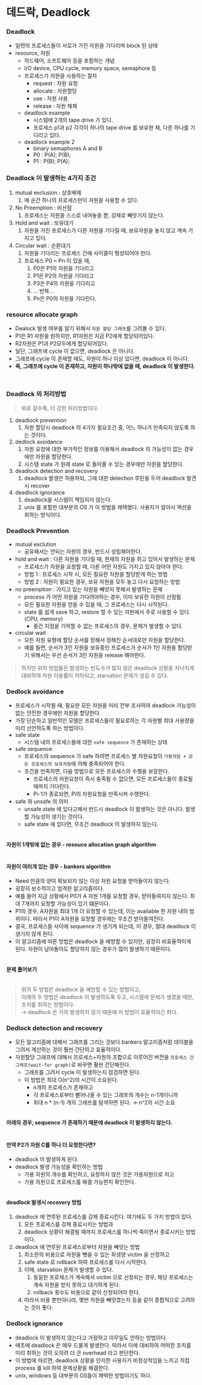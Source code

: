 # 데드락, Deadlock

### Deadlock

* 일련의 프로세스들이 서로가 가진 자원을 기다리며 block 된 상태
* resource, 자원
  * 하드웨어, 소프트웨어 등을 포함하는 개념
  * I/O device, CPU cycle, memory space, semaphore 등
  * 프로세스가 자원을 사용하는 절차
    * request : 자원 요청
    * allocate : 자원할당
    * use : 자원 사용
    * release : 자원 해제
  * deadlock example
    * 시스템에 2개의 tape drive 가 있다.
    * 프로세스 p1과 p2 각각이 하나의 tape drive 를 보유한 채, 다른 하나를 기다리고 있다.
  * deadlock example 2
    * binary semaphores A and B
    * P0 : P(A); P(B);
    * P1 : P(B); P(A);

### Deadlock 이 발생하는 4가지 조건

1. mutual exclusion : 상호배제
   1. 매 순간 하나의 프로세스만이 자원을 사용할 수 있다.
2. No Preemption : 비선점
   1. 프로세스는 자원을 스스로 내어놓을 뿐, 강제로 빼앗기지 않는다.
3. Hold and wait : 보유대기
   1. 자원을 가진 프로세스가 다른 자원을 기다릴 때, 보유자원을 놓지 않고 계속 가지고 있다.
4. Circular wait : 순환대기
   1. 자원을 기다리는 프로세스 간에 사이클이 형성되어야 한다.
   2. 프로세스 P0 \~ Pn 이 있을 때,
      1. P0은 P1의 자원을 기다리고
      2. P1은 P2의 자원을 기다리고
      3. P3은 P4의 자원을 기다리고
      4. … 반복…
      5. Pn은 P0의 자원을 기다린다.

### resource allocate graph

* Dealock 발생 여부를 알기 위해서 `자원 할당 그래프`를 그려볼 수 있다.
* P1은 R1 자원을 원하지만, R1자원은 지금 P2에게 할당되어있다.
* R2자원은 P1과 P2모두에게 할당되어있다.
* 일단, 그래프에 cycle 이 없으면, deadlock 은 아니다.
* 그래프에 cycle 이 존재할 때도, 자원이 하나 이상 있다면, deadlock 이 아니다.
* **즉, 그래프에 cycle 이 존재하고, 자원이 하나밖에 없을 때, deadlock 이 발생한다.**

<figure><img src="../../.gitbook/assets/image (1) (1) (2) (2).png" alt=""><figcaption></figcaption></figure>

<figure><img src="../../.gitbook/assets/image (6) (6).png" alt=""><figcaption></figcaption></figure>

### Deadlock 의 처리방법

> 위로 갈수록, 더 강한 처리방법이다.

1. deadlock prevention
   1. 자원 할당시 deadlock 의 4가지 필요조건 중, 어느 하나가 만족되지 않도록 하는 것이다.
2. dedlock avoidance
   1. 자원 요청에 대한 부가적인 정보를 이용해서 deadlock 의 가능성이 없는 경우에만 자원을 할당한다.
   2. 시스템 state 가 원래 state 로 돌아올 수 있는 경우에만 자원을 할당한다.
3. deadlock detection and recovery
   1. deadlock 발생은 허용하되, 그에 대한 detection 루틴을 두어 deadlock 발견시 recover
4. deadlock ignorance
   1. deadlock을 시스템이 책임지지 않는다.
   2. unix 를 포함한 대부분의 OS 가 이 방법을 채택했다. 사용자가 알아서 액션을 취하는 방식이다.

### Deadlock Prevention

* mutual exclution
  * 공유해서는 안되는 자원의 경우, 반드시 성립해야한다.
* hold and wait : 다른 자원을 기다릴 때, 현재의 자원을 쥐고 있어서 발생하는 문제
  * 프로세스가 자원을 요청할 때, 다른 어떤 자원도 가지고 있지 않아야 한다.
  * 방법 1 : 프로세스 시작 시, 모든 필요한 자원을 할당받게 하는 방법
  * 방법 2 : 자원이 필요한 경우, 보유 자원을 모두 놓고 다시 요청하는 방법
* no preemption : 가지고 있는 자원을 빼앗지 못해서 발생하는 문제
  * process 가 어떤 자원을 기다려야하는 경우, 이미 보유한 자원이 선점됨
  * 모든 필요한 자원을 얻을 수 있을 때, 그 프로세스는 다시 시작된다.
  * state 를 쉽게 save 하고, restore 할 수 있는 자원에서 주로 사용할 수 있다. (CPU, memory)
    * 중간 지점을 기억할 수 없는 프로세스의 경우, 문제가 발생할 수 있다.
* circular wait
  * 모든 자원 유형에 할당 순서를 정해서 정해진 순서대로만 자원을 할당한다.
  * 예를 들면, 순서가 3인 자원을 보유중인 프로세스가 순서가 1인 자원을 할당받기 위해서는 우선 순서가 3인 자원을 release 해야한다.

> 하지만 위의 방법들은 발생하는 빈도수가 많지 않은 deadlock 상황을 지나치게 대비하여 자원 이용률이 저하되고, starvation 문제가 생길 수 있다.

### Dedlock avoidance

* 프로세스가 시작될 때, 필요한 모든 자원을 미리 전부 조사하여 deadlock 가능성이 없는 안전한 경우에만 자원을 할당한다.
* 가장 단순하고 일반적인 모델은 프로세스들이 필요로하는 각 자원별 최대 사용량을 미리 선언하도록 하는 방법이다.
* safe state
  * 시스템 내의 프로세스들에 대한 `safe sequence` 가 존재하는 상태
* safe sequence
  * 프로세스의 sequence 가 safe 하려면 프로세스 별 자원요청이 `가용자원 + 모든 프로세스의 보유자원`에 의해 충족되어야 한다.
  * 조건을 만족하면, 다음 방법으로 모든 프로세스의 수행을 보장한다.
    * 프로세스의 자원요청이 즉시 충족될 수 없으면, 모든 프로세스들이 종료될 때까지 기다린다.
    * Pi-1가 종료되면, Pi의 자원요청을 만족시켜 수행한다.
* safe 와 unsafe 의 의미
  * unsafe state 에 있다고해서 반드시 deadlock 이 발생하는 것은 아니다. 발생할 가능성이 생기는 것이다.
  * safe state 에 있다면, 무조건 deadlock 이 발생하지 않는다.

<figure><img src="../../.gitbook/assets/image (16) (3).png" alt=""><figcaption></figcaption></figure>

#### 자원이 1개밖에 없는 경우 - resouce allocation graph algorithm

<figure><img src="../../.gitbook/assets/image (1) (2) (3).png" alt=""><figcaption></figcaption></figure>

#### 자원이 여러개 있는 경우 - bankers algorithm

* Need 만큼의 양이 확보되지 않는 이상 자원 요청을 받아들이지 않는다.
* 굉장히 보수적이고 엄격한 알고리즘이다.
* 예를 들어 지금 상황에서 P0가 A 자원 1개를 요청할 경우, 받아들여지지 않는다. 최대 7개까지 요청할 가능성이 있기 떄문이다.
* P1의 경우, A자원을 최대 1개 더 요청할 수 있는데, 이는 available 한 자원 내의 범위이다. 따라서 P1이 A자원을 요청할 경우에는 무조건 받아들여진다.
* 결국, 프로세스들 사이에 sequence 가 생기게 되는데, 이 경우, 절대 deadlock 이 생기지 않게 된다.
* 이 알고리즘에 따른 방법은 deadlock 을 예방할 수 있지만, 굉장히 비효율적이게 된다. 자원이 남아돌아도 할당하지 않는 경우가 많이 발생하기 때문이다.

<figure><img src="../../.gitbook/assets/image (2) (1) (1).png" alt=""><figcaption></figcaption></figure>

#### 문제 풀어보기

<figure><img src="../../.gitbook/assets/image (2) (2) (2) (1).png" alt=""><figcaption></figcaption></figure>

> 위의 두 방법은 deadlock 을 예방할 수 있는 방법이고,\
> 아래의 두 방법은 deadlock 이 발생하도록 두고, 시스템에 문제가 생겼을 때만, 조치를 취하는 방법이다.\
> → deadlock 은 거의 발생하지 않기 때문에 이 방법이 효율적이긴 하다.

### Dedlock detection and recovery

* 모든 알고리즘에 대해서 그래프를 그리는 것보다 bankers 알고리즘처럼 테이블을 그려서 계산하는 것이 훨씬 간단하고 효율적이다.
* 자원할당 그래프에 대해서 프로세스+자원의 조합으로 이루어진 버전을 `프로세스 간 그래프(wait-for graph)`로 바꾸면 훨씬 간단해진다.
  * 그래프를 그려서 cycle 이 발생하는지 점검하면 된다.
  * 이 방법은 최대 O(n^2)의 시간이 소요된다.
    * n개의 프로세스가 존재하고
    * 각 프로세스로부터 뻗어나올 수 있는 그래프의 개수는 n-1개이니까
    * 최대 n \* (n-1) 개의 그래프를 탐색하면 된다. → n^2의 시간 소요

<figure><img src="../../.gitbook/assets/image (1) (1) (4).png" alt=""><figcaption></figcaption></figure>

#### 아래의 경우, sequence 가 존재하기 때문에 deadlock 이 발생하지 않는다.

<figure><img src="../../.gitbook/assets/image (4) (2) (2).png" alt=""><figcaption></figcaption></figure>

#### 만약 P2가 자원 C를 하나 더 요청한다면?

* deadlock 이 발생하게 된다.
* deadlock 발생 가능성을 확인하는 방법
  * 가용 자원의 개수를 확인하고, 요청하지 않은 것은 가용자원으로 치고
  * 가용 자원으로 프로세스를 해결 가능한지 확인한다.

<figure><img src="../../.gitbook/assets/image (16) (2) (1).png" alt=""><figcaption></figcaption></figure>

#### deadlock 발생시 recovery 방법

1. deadlock 에 연루된 프로세스를 강제 종료시킨다. 여기에도 두 가지 방법이 있다.
   1. 모든 프로세스를 강제 종료시키는 방법과
   2. deadlock 상황이 해결될 때까지 프로세스를 하나씩 죽이면서 종료시키는 방법이다.
2. deadlock 에 연루된 프로세스로부터 자원을 빼앗는 방법
   1. 최소한의 비용으로 자원을 뺏을 수 있는 희생양 victim 을 선정하고
   2. safe state 로 rollback 하여 프로세스를 다시 시작한다.
   3. 이때, starvation 문제가 발생할 수 있다.
      1. 동일한 프로세스가 계속해서 victim 으로 선정되는 경우, 해당 프로세스는 계속 자원을 받지 못하고 대기하게 된다.
      2. rollback 횟수도 비용으로 같이 산정되어야 한다.
   4. 따라서 비용 뿐만아니라, 몇번 자원을 빼앗겼는지 등을 같이 종합적으로 고려하는 것이 좋다.

### Dedlock ignorance

* deadlock 이 발생하지 않는다고 가정하고 아무일도 안하는 방법이다.
* 애초에 deadlock 은 매우 드물게 발생한다. 따라서 이에 대비하여 어떠한 조치를 미리 취하는 것이 오히려 더 큰 overhead 라고 판단한다.
* 이 방법에 따르면, deadlock 상황을 인지한 사용자가 비정상적임을 느끼고 직접 process 를 kill 하여 문제상황을 해결한다.
* unix, windows 등 대부분의 OS들이 채택한 방법이기도 하다.
